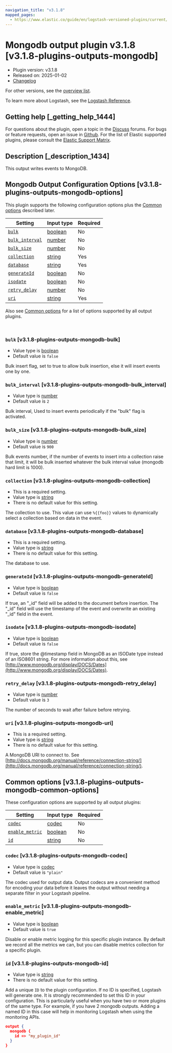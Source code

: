 ```yaml
---
navigation_title: "v3.1.8"
mapped_pages:
  - https://www.elastic.co/guide/en/logstash-versioned-plugins/current/v3.1.8-plugins-outputs-mongodb.html
---
```


# Mongodb output plugin v3.1.8 [v3.1.8-plugins-outputs-mongodb]


* Plugin version: v3.1.8
* Released on: 2025-01-02
* [Changelog](https://github.com/logstash-plugins/logstash-output-mongodb/blob/v3.1.8/CHANGELOG.md)

For other versions, see the [overview list](output-mongodb-index.md).

To learn more about Logstash, see the [Logstash Reference](logstash://reference/index.md).

## Getting help [_getting_help_1444]

For questions about the plugin, open a topic in the [Discuss](http://discuss.elastic.co) forums. For bugs or feature requests, open an issue in [Github](https://github.com/logstash-plugins/logstash-output-mongodb). For the list of Elastic supported plugins, please consult the [Elastic Support Matrix](https://www.elastic.co/support/matrix#matrix_logstash_plugins).


## Description [_description_1434]

This output writes events to MongoDB.


## Mongodb Output Configuration Options [v3.1.8-plugins-outputs-mongodb-options]

This plugin supports the following configuration options plus the [Common options](v3-1-8-plugins-outputs-mongodb.md#v3.1.8-plugins-outputs-mongodb-common-options) described later.

| Setting | Input type | Required |
| --- | --- | --- |
| [`bulk`](v3-1-8-plugins-outputs-mongodb.md#v3.1.8-plugins-outputs-mongodb-bulk) | [boolean](logstash://reference/configuration-file-structure.md#boolean) | No |
| [`bulk_interval`](v3-1-8-plugins-outputs-mongodb.md#v3.1.8-plugins-outputs-mongodb-bulk_interval) | [number](logstash://reference/configuration-file-structure.md#number) | No |
| [`bulk_size`](v3-1-8-plugins-outputs-mongodb.md#v3.1.8-plugins-outputs-mongodb-bulk_size) | [number](logstash://reference/configuration-file-structure.md#number) | No |
| [`collection`](v3-1-8-plugins-outputs-mongodb.md#v3.1.8-plugins-outputs-mongodb-collection) | [string](logstash://reference/configuration-file-structure.md#string) | Yes |
| [`database`](v3-1-8-plugins-outputs-mongodb.md#v3.1.8-plugins-outputs-mongodb-database) | [string](logstash://reference/configuration-file-structure.md#string) | Yes |
| [`generateId`](v3-1-8-plugins-outputs-mongodb.md#v3.1.8-plugins-outputs-mongodb-generateId) | [boolean](logstash://reference/configuration-file-structure.md#boolean) | No |
| [`isodate`](v3-1-8-plugins-outputs-mongodb.md#v3.1.8-plugins-outputs-mongodb-isodate) | [boolean](logstash://reference/configuration-file-structure.md#boolean) | No |
| [`retry_delay`](v3-1-8-plugins-outputs-mongodb.md#v3.1.8-plugins-outputs-mongodb-retry_delay) | [number](logstash://reference/configuration-file-structure.md#number) | No |
| [`uri`](v3-1-8-plugins-outputs-mongodb.md#v3.1.8-plugins-outputs-mongodb-uri) | [string](logstash://reference/configuration-file-structure.md#string) | Yes |

Also see [Common options](v3-1-8-plugins-outputs-mongodb.md#v3.1.8-plugins-outputs-mongodb-common-options) for a list of options supported by all output plugins.

 

### `bulk` [v3.1.8-plugins-outputs-mongodb-bulk]

* Value type is [boolean](logstash://reference/configuration-file-structure.md#boolean)
* Default value is `false`

Bulk insert flag, set to true to allow bulk insertion, else it will insert events one by one.


### `bulk_interval` [v3.1.8-plugins-outputs-mongodb-bulk_interval]

* Value type is [number](logstash://reference/configuration-file-structure.md#number)
* Default value is `2`

Bulk interval, Used to insert events periodically if the "bulk" flag is activated.


### `bulk_size` [v3.1.8-plugins-outputs-mongodb-bulk_size]

* Value type is [number](logstash://reference/configuration-file-structure.md#number)
* Default value is `900`

Bulk events number, if the number of events to insert into a collection raise that limit, it will be bulk inserted whatever the bulk interval value (mongodb hard limit is 1000).


### `collection` [v3.1.8-plugins-outputs-mongodb-collection]

* This is a required setting.
* Value type is [string](logstash://reference/configuration-file-structure.md#string)
* There is no default value for this setting.

The collection to use. This value can use `%{{foo}}` values to dynamically select a collection based on data in the event.


### `database` [v3.1.8-plugins-outputs-mongodb-database]

* This is a required setting.
* Value type is [string](logstash://reference/configuration-file-structure.md#string)
* There is no default value for this setting.

The database to use.


### `generateId` [v3.1.8-plugins-outputs-mongodb-generateId]

* Value type is [boolean](logstash://reference/configuration-file-structure.md#boolean)
* Default value is `false`

If true, an "_id" field will be added to the document before insertion. The "_id" field will use the timestamp of the event and overwrite an existing "_id" field in the event.


### `isodate` [v3.1.8-plugins-outputs-mongodb-isodate]

* Value type is [boolean](logstash://reference/configuration-file-structure.md#boolean)
* Default value is `false`

If true, store the @timestamp field in MongoDB as an ISODate type instead of an ISO8601 string.  For more information about this, see [http://www.mongodb.org/display/DOCS/Dates](http://www.mongodb.org/display/DOCS/Dates).


### `retry_delay` [v3.1.8-plugins-outputs-mongodb-retry_delay]

* Value type is [number](logstash://reference/configuration-file-structure.md#number)
* Default value is `3`

The number of seconds to wait after failure before retrying.


### `uri` [v3.1.8-plugins-outputs-mongodb-uri]

* This is a required setting.
* Value type is [string](logstash://reference/configuration-file-structure.md#string)
* There is no default value for this setting.

A MongoDB URI to connect to. See [http://docs.mongodb.org/manual/reference/connection-string/](http://docs.mongodb.org/manual/reference/connection-string/).



## Common options [v3.1.8-plugins-outputs-mongodb-common-options]

These configuration options are supported by all output plugins:

| Setting | Input type | Required |
| --- | --- | --- |
| [`codec`](v3-1-8-plugins-outputs-mongodb.md#v3.1.8-plugins-outputs-mongodb-codec) | [codec](logstash://reference/configuration-file-structure.md#codec) | No |
| [`enable_metric`](v3-1-8-plugins-outputs-mongodb.md#v3.1.8-plugins-outputs-mongodb-enable_metric) | [boolean](logstash://reference/configuration-file-structure.md#boolean) | No |
| [`id`](v3-1-8-plugins-outputs-mongodb.md#v3.1.8-plugins-outputs-mongodb-id) | [string](logstash://reference/configuration-file-structure.md#string) | No |

### `codec` [v3.1.8-plugins-outputs-mongodb-codec]

* Value type is [codec](logstash://reference/configuration-file-structure.md#codec)
* Default value is `"plain"`

The codec used for output data. Output codecs are a convenient method for encoding your data before it leaves the output without needing a separate filter in your Logstash pipeline.


### `enable_metric` [v3.1.8-plugins-outputs-mongodb-enable_metric]

* Value type is [boolean](logstash://reference/configuration-file-structure.md#boolean)
* Default value is `true`

Disable or enable metric logging for this specific plugin instance. By default we record all the metrics we can, but you can disable metrics collection for a specific plugin.


### `id` [v3.1.8-plugins-outputs-mongodb-id]

* Value type is [string](logstash://reference/configuration-file-structure.md#string)
* There is no default value for this setting.

Add a unique `ID` to the plugin configuration. If no ID is specified, Logstash will generate one. It is strongly recommended to set this ID in your configuration. This is particularly useful when you have two or more plugins of the same type. For example, if you have 2 mongodb outputs. Adding a named ID in this case will help in monitoring Logstash when using the monitoring APIs.

```json
output {
  mongodb {
    id => "my_plugin_id"
  }
}
```



